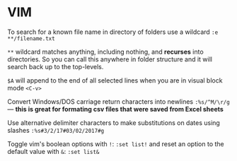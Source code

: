 # VIM

To search for a known file name in directory of folders use a wildcard `:e **/filename.txt`

`**` wildcard matches anything, including nothing, and **recurses** into directories. So you can call this anywhere in folder structure and it will search back up to the top-levels.

`$A` will append to the end of all selected lines when you are in visual block mode `<C-v>`

Convert Windows/DOS carriage return characters into newlines `:%s/^M/\r/g` — **this is great for formating csv files that were saved from Excel sheets**

Use alternative delimiter characters to make substitutions on dates using slashes `:%s#3/2/17#03/02/2017#g`

Toggle vim's boolean options with `!`: `:set list!` and reset an option to the default value with `&`: `:set list&`
